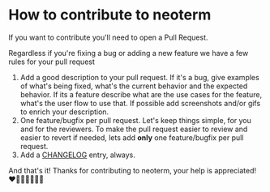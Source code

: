 # How to contribute to neoterm

If you want to contribute you'll need to open a Pull Request.

Regardless if you're fixing a bug or adding a new feature we have a few rules
for your pull request

1. Add a good description to your pull request. If it's a bug, give examples of
   what's being fixed, what's the current behavior and the expected behavior. If
   its a feature describe what are the use cases for the feature, what's the
   user flow to use that. If possible add screenshots and/or gifs to enrich your
   description.
1. One feature/bugfix per pull request. Let's keep things simple, for you and
   for the reviewers. To make the pull request easier to review and easier to
   revert if needed, lets add **only** one feature/bugfix per pull request.
1. Add a [CHANGELOG](https://github.com/kassio/neoterm/blob/master/CHANGELOG.md) entry, always.

And that's it! Thanks for contributing to neoterm, your help is appreciated!  ❤️💛💚💜💙🖤🧡
